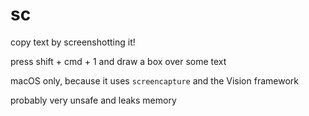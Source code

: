 # sc

copy text by screenshotting it!

press shift + cmd + 1 and draw a box over some text

macOS only, because it uses `screencapture` and the Vision framework

probably very unsafe and leaks memory
